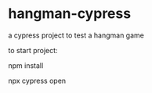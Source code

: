 # hangman-cypress
a cypress project to test a hangman game

to start project:

npm install

npx cypress open
